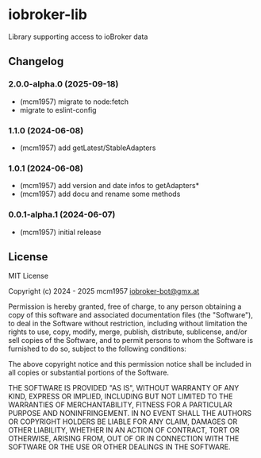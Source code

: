 # iobroker-lib
Library supporting access to ioBroker data

## Changelog

<!--
    Placeholder for the next version (at the beginning of the line):
    ### **WORK IN PROGRESS**
-->
### 2.0.0-alpha.0 (2025-09-18)
- (mcm1957) migrate to node:fetch
- migrate to eslint-config

### 1.1.0 (2024-06-08)
- (mcm1957) add getLatest/StableAdapters

### 1.0.1 (2024-06-08)
- (mcm1957) add version and date infos to getAdapters*
- (mcm1957) add docu and rename some methods

### 0.0.1-alpha.1 (2024-06-07)
- (mcm1957) initial release

## License

MIT License

Copyright (c) 2024 - 2025 mcm1957 <iobroker-bot@gmx.at>

Permission is hereby granted, free of charge, to any person obtaining a copy
of this software and associated documentation files (the "Software"), to deal
in the Software without restriction, including without limitation the rights
to use, copy, modify, merge, publish, distribute, sublicense, and/or sell
copies of the Software, and to permit persons to whom the Software is
furnished to do so, subject to the following conditions:

The above copyright notice and this permission notice shall be included in all
copies or substantial portions of the Software.

THE SOFTWARE IS PROVIDED "AS IS", WITHOUT WARRANTY OF ANY KIND, EXPRESS OR
IMPLIED, INCLUDING BUT NOT LIMITED TO THE WARRANTIES OF MERCHANTABILITY,
FITNESS FOR A PARTICULAR PURPOSE AND NONINFRINGEMENT. IN NO EVENT SHALL THE
AUTHORS OR COPYRIGHT HOLDERS BE LIABLE FOR ANY CLAIM, DAMAGES OR OTHER
LIABILITY, WHETHER IN AN ACTION OF CONTRACT, TORT OR OTHERWISE, ARISING FROM,
OUT OF OR IN CONNECTION WITH THE SOFTWARE OR THE USE OR OTHER DEALINGS IN THE
SOFTWARE.
